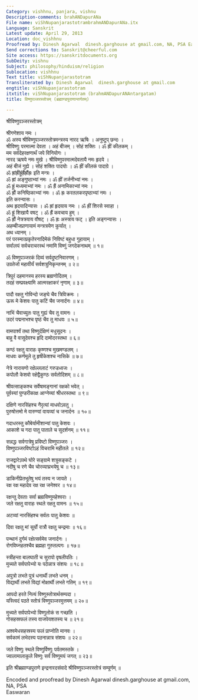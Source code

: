 ```yaml
---
Category: vishhnu, panjara, vishnu
Description-comments: brahANDapurANa
File name: viShNupanjarastotrambrahmANDapurANa.itx
Language: Sanskrit
Latest update: April 29, 2013
Location: doc_vishhnu
Proofread by: Dinesh Agarwal  dinesh.garghouse at gmail.com, NA, PSA Easwaran
Send corrections to: Sanskrit@cheerful.com
Site access: https://sanskritdocuments.org
SubDeity: vishnu
Subject: philosophy/hinduism/religion
Sublocation: vishhnu
Text title: viShNupanjarastotram
Transliterated by: Dinesh Agarwal  dinesh.garghouse at gmail.com
engtitle: viShNupanjarastotram
itxtitle: viShNupanjarastotram (brahmANDapurANAntargatam)
title: विष्णुपञ्जरस्तोत्रम् (ब्रह्माण्डपुराणान्तर्गतम्)

---
```

  
 श्रीविष्णुपञ्जरस्तोत्रम्   
  
श्रीगणेशाय नमः ।  
ॐ अस्य श्रीविष्णुपञ्जरस्तोत्रमन्त्रस्य नारद ऋषिः । अनुष्टुप् छन्दः ।  
श्रीविष्णुः परमात्मा देवता । अहं बीजम् । सोहं शक्तिः । ॐ ह्रीं कीलकम् ।  
मम सर्वदेहरक्षणार्थं जपे विनियोगः ।  
नारद ऋषये नमः मुखे । श्रीविष्णुपरमात्मदेवतायै नमः हृदये ।  
अहं बीजं गुह्ये । सोहं शक्तिः पादयोः । ॐ ह्रीं कीलकं पादाग्रे ।  
ॐ ह्रांह्रींह्रूंह्रैंह्रौंह्रः इति मन्त्रः ।  
ॐ ह्रां अङ्गुष्ठाभ्यां नमः । ॐ ह्रीं तर्जनीभ्यां नमः ।  
ॐ ह्रूं मध्यमाभ्यां नमः । ॐ ह्रैं अनामिकाभ्यां नमः ।  
ॐ ह्रौं कनिष्ठिकाभ्यां नमः । ॐ ह्रः करतलकरपृष्ठाभ्यां नमः ।  
इति करन्यासः ।  
अथ हृदयादिन्यासः । ॐ ह्रां हृदयाय नमः । ॐ ह्रीं शिरसे स्वाहा ।  
ॐ ह्रूं शिखायै वषट् । ॐ ह्रैं कवचाय हुम् ।  
ॐ ह्रौं नेत्रत्रयाय वौषट् । ॐ ह्रः अस्त्राय फट् । इति अङ्गन्यासः ।  
अहम्बीजप्राणायामं मन्त्रत्रयेण कुर्यात् ।  
                     अथ ध्यानम् ।  
परं परस्मात्प्रकृतेरनादिमेकं निविष्टं बहुधा गुहायाम् ।  
सर्वालयं सर्वचराचरस्थं नमामि विष्णुं जगदेकनाथम् ॥ १॥  
  
ॐ विष्णुपञ्जरकं दिव्यं सर्वदुष्टनिवारणम् ।  
उग्रतेजो महावीर्यं सर्वशत्रुनिकृन्तनम् ॥ २॥  
  
त्रिपुरं दहमानस्य हरस्य ब्रह्मणोदितम् ।  
तदहं सम्प्रवक्ष्यामि आत्मरक्षाकरं नृणाम् ॥ ३॥  
  
पादौ रक्षतु गोविन्दो जङ्घे चैव त्रिविक्रमः ।  
ऊरू मे केशवः पातु कटिं चैव जनार्दनः ॥ ४॥  
  
नाभिं चैवाच्युतः पातु गुह्यं चैव तु वामनः ।  
उदरं पद्मनाभश्च पृष्ठं चैव तु माधवः ॥ ५॥  
  
वामपार्श्वं तथा विष्णुर्दक्षिणं मधुसूदनः ।  
बाहू वै वासुदेवश्च हृदि दामोदरस्तथा ॥ ६॥  
  
कण्ठं रक्षतु वाराहः कृष्णश्च मुखमण्डलम् ।  
माधवः कर्णमूले तु हृषीकेशश्च नासिके ॥ ७॥  
  
नेत्रे नारायणो रक्षेल्ललाटं गरुडध्वजः ।  
कपोलौ केशवो रक्षेद्वैकुण्ठः सर्वतोदिशम् ॥ ८॥  
  
श्रीवत्साङ्कश्च सर्वेषामङ्गानां रक्षको भवेत् ।  
पूर्वस्यां पुण्डरीकाक्ष आग्नेय्यां श्रीधरस्तथा ॥ ९॥  
  
दक्षिणे नारसिंहश्च नैरृत्यां माधवोऽवतु ।  
पुरुषोत्तमो मे वारुण्यां वायव्यां च जनार्दनः ॥ १०॥  
  
गदाधरस्तु कौबेर्यामीशान्यां पातु केशवः ।  
आकाशे च गदा पातु पाताले च सुदर्शनम् ॥ ११॥  
  
सन्नद्धः सर्वगात्रेषु प्रविष्टो विष्णुपञ्जरः ।  
विष्णुपञ्जरविष्टोऽहं विचरामि महीतले ॥ १२॥  
  
राजद्वारेऽपथे घोरे सङ्ग्रामे शत्रुसङ्कटे ।  
नदीषु च रणे चैव चोरव्याघ्रभयेषु च ॥ १३॥  
  
डाकिनीप्रेतभूतेषु भयं तस्य न जायते ।  
रक्ष रक्ष महादेव रक्ष रक्ष जनेश्वर ॥ १४॥  
  
रक्षन्तु देवताः सर्वा ब्रह्मविष्णुमहेश्वराः ।  
जले रक्षतु वाराहः स्थले रक्षतु वामनः ॥ १५॥  
  
अटव्यां नारसिंहश्च सर्वतः पातु केशवः ॥  
  
दिवा रक्षतु मां सूर्यो रात्रौ रक्षतु चन्द्रमाः ॥ १६॥  
  
पन्थानं दुर्गमं रक्षेत्सर्वमेव जनार्दनः ।  
रोगविघ्नहतश्चैव ब्रह्महा गुरुतल्पगः ॥ १७॥  
  
स्त्रीहन्ता बालघाती च सुरापो वृषलीपतिः ।  
मुच्यते सर्वपापेभ्यो यः पठेन्नात्र संशयः ॥ १८॥  
  
अपुत्रो लभते पुत्रं धनार्थी लभते धनम् ।  
विद्यार्थी लभते विद्यां मोक्षार्थी लभते गतिम् ॥ १९॥  
  
आपदो हरते नित्यं विष्णुस्तोत्रार्थसम्पदा ।  
यस्त्विदं पठते स्तोत्रं विष्णुपञ्जरमुत्तमम् ॥ २०॥  
  
मुच्यते सर्वपापेभ्यो विष्णुलोकं स गच्छति ।  
गोसहस्रफलं तस्य वाजपेयशतस्य च ॥ २१॥  
  
अश्वमेधसहस्रस्य फलं प्राप्नोति मानवः ।  
सर्वकामं लभेदस्य पठनान्नात्र संशयः ॥ २२॥  
  
जले विष्णुः स्थले विष्णुर्विष्णुः पर्वतमस्तके ।  
ज्वालामालाकुले विष्णुः सर्वं विष्णुमयं जगत् ॥ २३॥  
  
इति श्रीब्रह्माण्डपुराणे इन्द्रनारदसंवादे श्रीविष्णुपञ्जरस्तोत्रं सम्पूर्णम् ॥  
  
  
Encoded and proofread by Dinesh Agarwal  dinesh.garghouse at gmail.com, NA, PSA  
Easwaran  
  
